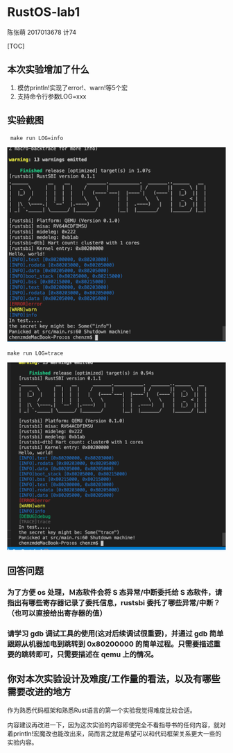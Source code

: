 # RustOS-lab1

陈张萌 2017013678 计74

[TOC]

## 本次实验增加了什么

1. 模仿println!实现了error!、warn!等5个宏
2. 支持命令行参数LOG=xxx

## 实验截图

` make run LOG=info`

![](./lab1/info.png)

`make run LOG=trace`

![](./lab1/trace.png)

## 回答问题

### 为了方便 os 处理，Ｍ态软件会将 S 态异常/中断委托给 S 态软件，请指出有哪些寄存器记录了委托信息，rustsbi 委托了哪些异常/中断？（也可以直接给出寄存器的值）



### 请学习 gdb 调试工具的使用(这对后续调试很重要)，并通过 gdb 简单跟踪从机器加电到跳转到 0x80200000 的简单过程。只需要描述重要的跳转即可，只需要描述在 qemu 上的情况。

## 你对本次实验设计及难度/工作量的看法，以及有哪些需要改进的地方

作为熟悉代码框架和熟悉Rust语言的第一个实验我觉得难度比较合适。

内容建议再改进一下，因为这次实验的内容即使完全不看指导书的任何内容，就对着println!宏魔改也能改出来，简而言之就是希望可以和代码框架关系更大一些的实验内容。